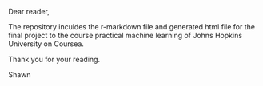 Dear reader,
  
  
  The repository inculdes the r-markdown file and generated html file for the final project to the course practical machine learning of Johns Hopkins University on Coursea.

Thank you for your reading. 

Shawn
